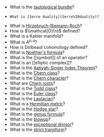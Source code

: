 -  What is the [tautological bundle](tautological%20bundle.md)?
-     What is [Serre duality](Serre%20duality)?
-   What is [Hirzebruch-Riemann-Roch](Hirzebruch-Riemann-Roch)?
-   How is $\\mathcal{O}(n)$ defined?
-   What is a Kahler manifold?
-   What is $A^{p, q}$?
-   How is Dolbeaut cohomology defined?
-   What is [Noether's formula](Noether's%20formula)?
-   What is the [[symboll]] of an operator?
-   What is an [[elliptic complex]]?
-   What is the [Aatiyah-Singer Index Theorem](Aatiyah-Singer%20Index%20Theorem)?
-   What is the [Chern class](Chern%20class)?
-   What is the [Chern character](Chern%20character)?
-   What are [Chern roots](Chern%20roots)?
-   What is the [Todd class](Todd%20class)?
-   What is the [Euler class](Euler%20class.md)?
-   What is the [Laplacian](Laplacian)?
-   What is a [Hermitian metric](Hermitian%20metric)?
-   What is the [Hodge star](Hodge%20star)?
-   What is the [genus formula](genus%20formula)?
-   What is the [blowup](blowup.md)?
-   What is the [exceptional divisor](exceptional%20divisor.md)?
-   What is the [strict transform](strict%20transform)?